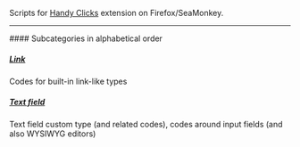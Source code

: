 Scripts for <a href="https://github.com/Infocatcher/Handy_Clicks">Handy Clicks</a> extension on Firefox/SeaMonkey.

<hr>
#### Subcategories in alphabetical order

##### <a href="https://github.com/Infocatcher/Handy_Clicks_scripts/tree/master/Link">Link</a>
Codes for built-in link-like types

##### <a href="https://github.com/Infocatcher/Handy_Clicks_scripts/tree/master/Text_field">Text field</a>
Text field custom type (and related codes), codes around input fields (and also WYSIWYG editors)